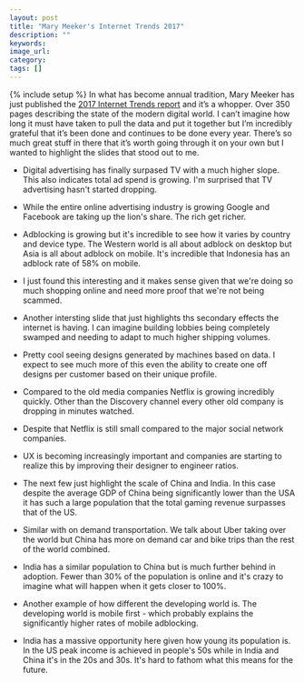 ```yaml
---
layout: post
title: "Mary Meeker's Internet Trends 2017"
description: ""
keywords:
image_url:
category:
tags: []
---
```

{% include setup %}
In what has become annual tradition, Mary Meeker has just published the [2017 Internet Trends report](http://dq756f9pzlyr3.cloudfront.net/file/Internet+Trends+2017+Report.pdf) and it’s a whopper. Over 350 pages describing the state of the modern digital world. I can’t imagine how long it must have taken to pull the data and put it together but I’m incredibly grateful that it’s been done and continues to be done every year. There’s so much great stuff in there that it’s worth going through it on your own but I wanted to highlight the slides that stood out to me.

<ul class="thumbnails">
  <li>
    <div class="thumbnail">
      <amp-img src="{{ IMG_PATH }}mm-advertising-tv.png" alt="Digital vs tv advertising" width="1910" height="1432" layout="responsive"></amp-img>
      <p class="caption">Digital advertising has finally surpased TV with a much higher slope. This also indicates total ad spend is growing. I'm surprised that TV advertising hasn't started dropping.</p>
    </div>
  </li>

  <li>
    <div class="thumbnail">
      <amp-img src="{{ IMG_PATH }}mm-google-fb-ad.png" alt="Google vs FB vs others" width="1914" height="1428" layout="responsive"></amp-img>
      <p class="caption">While the entire online advertising industry is growing Google and Facebook are taking up the lion's share. The rich get richer.</p>
    </div>
  </li>

  <li>
    <div class="thumbnail">
      <amp-img src="{{ IMG_PATH }}mm-adblock.png" alt="Adblock rates" width="1910" height="1434" layout="responsive"></amp-img>
      <p class="caption">Adblocking is growing but it's incredible to see how it varies by country and device type. The Western world is all about adblock on desktop but Asia is all about adblock on mobile. It's incredible that Indonesia has an adblock rate of 58% on mobile.</p>
    </div>
  </li>

  <li>
    <div class="thumbnail">
      <amp-img src="{{ IMG_PATH }}mm-how-it-works.png" alt="How do things work?" width="1910" height="1426" layout="responsive"></amp-img>
      <p class="caption">I just found this interesting and it makes sense given that we're doing so much shopping online and need more proof that we're not being scammed.</p>
    </div>
  </li>

  <li>
    <div class="thumbnail">
      <amp-img src="{{ IMG_PATH }}mm-landlord-storage.png" alt="Landlords need more storage space" width="1914" height="1434" layout="responsive"></amp-img>
      <p class="caption">Another intersting slide that just highlights ths secondary effects the internet is having. I can imagine building lobbies being completely swamped and needing to adapt to much higher shipping volumes.</p>
    </div>
  </li>

  <li>
    <div class="thumbnail">
      <amp-img src="{{ IMG_PATH }}mm-stitchfix-ai-clothing.png" alt="Stitchfix selling AI generated clothing" width="1908" height="1428" layout="responsive"></amp-img>
      <p class="caption">Pretty cool seeing designs generated by machines based on data. I expect to see much more of this even the ability to create one off designs per customer based on their unique profile.</p>
    </div>
  </li>

  <li>
    <div class="thumbnail">
      <amp-img src="{{ IMG_PATH }}mm-netflix.png" alt="Netflix is growing quickly" width="1912" height="1430" layout="responsive"></amp-img>
      <p class="caption">Compared to the old media companies Netflix is growing incredibly quickly. Other than the Discovery channel every other old company is dropping in minutes watched.</p>
    </div>
  </li>

  <li>
    <div class="thumbnail">
      <amp-img src="{{ IMG_PATH }}mm-netflix-2.png" alt="But it's still small" width="1914" height="1430" layout="responsive"></amp-img>
      <p class="caption">Despite that Netflix is still small compared to the major social network companies.</p>
    </div>
  </li>

  <li>
    <div class="thumbnail">
      <amp-img src="{{ IMG_PATH }}mm-ux-ratio.png" alt="Designers vs engineer ratio" width="1910" height="1424" layout="responsive"></amp-img>
      <p class="caption">UX is becoming increasingly important and companies are starting to realize this by improving their designer to engineer ratios.</p>
    </div>
  </li>

  <li>
    <div class="thumbnail">
      <amp-img src="{{ IMG_PATH }}mm-china-gaming.png" alt="Gaming is huge in China" width="1910" height="1434" layout="responsive"></amp-img>
      <p class="caption">The next few just highlight the scale of China and India. In this case despite the average GDP of China being significantly lower than the USA it has such a large population that the total gaming revenue surpasses that of the US.</p>
    </div>
  </li>

  <li>
    <div class="thumbnail">
      <amp-img src="{{ IMG_PATH }}mm-china-transportation.png" alt="On demand transportation in China" width="1908" height="1430" layout="responsive"></amp-img>
      <p class="caption">Similar with on demand transportation. We talk about Uber taking over the world but China has more on demand car and bike trips than the rest of the world combined.</p>
    </div>
  </li>

  <li>
    <div class="thumbnail">
      <amp-img src="{{ IMG_PATH }}mm-india-penetration.png" alt="Internet in India" width="1910" height="1430" layout="responsive"></amp-img>
      <p class="caption">India has a similar population to China but is much further behind in adoption. Fewer than 30% of the population is online and it's crazy to imagine what will happen when it gets closer to 100%.</p>
    </div>
  </li>

  <li>
    <div class="thumbnail">
      <amp-img src="{{ IMG_PATH }}mm-mobile-usage.png" alt="Mobile usage" width="1912" height="1434" layout="responsive"></amp-img>
      <p class="caption">Another example of how different the developing world is. The developing world is mobile first - which probably explains the significantly higher rates of mobile adblocking.</p>
    </div>
  </li>

  <li>
    <div class="thumbnail">
      <amp-img src="{{ IMG_PATH }}mm-age-income-distribution.png" alt="Mobile usage" width="1908" height="1426" layout="responsive"></amp-img>
      <p class="caption">India has a massive opportunity here given how young its population is. In the US peak income is achieved in people's 50s while in India and China it's in the 20s and 30s. It's hard to fathom what this means for the future.</p>
    </div>
  </li>
</ul>

